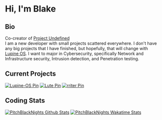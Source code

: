 # Hi, I'm Blake
## Bio
Co-creator of [Project Undefined](https://github.com/project-undefined)<br>
I am a new developer with small projects scattered everywhere. I don't have any big projects that I have finished, but hopefully, that will change with [Lupine OS](https://github.com/project-undefined/Lupine-OS).
I want to major in Cybersecurity, specifically Network and Infrastructure security, Intrusion detection, and Penetration testing.

## Current Projects

[![Lupine-OS Pin](https://github-readme-stats-teal-seven-28.vercel.app/api/pin?username=project-undefined&repo=Lupine-OS&show_owner=true&theme=radical&bg_color=00000000)](https://github.com/project-undefined/Lupine-OS)
[![Lute Pin](https://github-readme-stats-teal-seven-28.vercel.app/api/pin?username=PitchBlackNights&repo=oxidizemc&show_owner=true&theme=radical&bg_color=00000000)](https://github.com/PitchBlackNights/oxidizemc)
[![rriter Pin](https://github-readme-stats-teal-seven-28.vercel.app/api/pin?username=PitchBlackNights&repo=rustic_resource_transposer&show_owner=true&theme=radical&bg_color=00000000)](https://github.com/PitchBlackNights/rustic_resource_transposer)

## Coding Stats
[![PitchBlackNights Github Stats](https://github-readme-stats-teal-seven-28.vercel.app/api?username=pitchblacknights&count_private=true&include_all_commits=true&show_icons=true&theme=radical&bg_color=00000000&custom_title=Github%20Stats)](https://github.com/PitchBlackNights)
[![PitchBlackNights Wakatime Stats](https://github-readme-stats-teal-seven-28.vercel.app/api/wakatime?username=pitchblacknights&show_icons=true&theme=radical&bg_color=00000000&range=all_time&langs_count=5)](https://wakatime.com/@PitchBlackNights)
